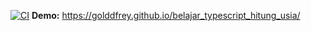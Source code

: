 [![CI](https://github.com/golddfrey/belajar_typescript_hitung_usia/actions/workflows/ci.yml/badge.svg)](…)
**Demo:** https://golddfrey.github.io/belajar_typescript_hitung_usia/

